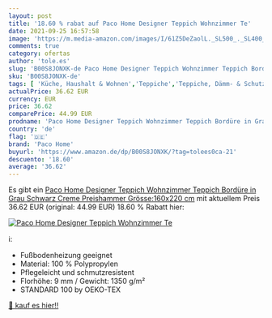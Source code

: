 ```yaml
---
layout: post
title: '18.60 % rabat auf Paco Home Designer Teppich Wohnzimmer Te'
date: 2021-09-25 16:57:58
image: 'https://m.media-amazon.com/images/I/61Z5DeZaolL._SL500_._SL400_.jpg'
comments: true
category: ofertas
author: 'tole.es'
slug: 'B00S8JONXK-de Paco Home Designer Teppich Wohnzimmer Teppich Bordüre in...'
sku: 'B00S8JONXK-de'
tags: [ 'Küche, Haushalt & Wohnen','Teppiche','Teppiche, Dämm- & Schutzmatten','Wohnaccessoires & Deko','paco home', ]
actualPrice: 36.62 EUR
currency: EUR
price: 36.62
comparePrice: 44.99 EUR
prodname: 'Paco Home Designer Teppich Wohnzimmer Teppich Bordüre in Grau Schwarz Creme Preishammer  Grösse:160x220 cm'
country: 'de'
flag: '🇩🇪'
brand: 'Paco Home'
buyurl: 'https://www.amazon.de/dp/B00S8JONXK/?tag=tolees0ca-21'
descuento: '18.60'
average: '36.62'
---
```


Es gibt ein [Paco Home Designer Teppich Wohnzimmer Teppich Bordüre in Grau Schwarz Creme Preishammer  Grösse:160x220 cm](https://www.amazon.de/dp/B00S8JONXK/?tag=tolees0ca-21) mit aktuellem Preis 36.62 EUR (original: 44.99 EUR) 18.60 % Rabatt hier:

[![Paco Home Designer Teppich Wohnzimmer Te](https://m.media-amazon.com/images/I/61Z5DeZaolL._SL500_._SL400_.jpg)](https://www.amazon.de/dp/B00S8JONXK/?tag=tolees0ca-21)

ℹ️:

- Fußbodenheizung geeignet
- Material: 100 % Polypropylen
- Pflegeleicht und schmutzresistent
- Florhöhe: 9 mm / Gewicht: 1350 g/m²
- STANDARD 100 by OEKO-TEX

[🛒 kauf es hier!!](https://www.amazon.de/dp/B00S8JONXK/?tag=tolees0ca-21)
